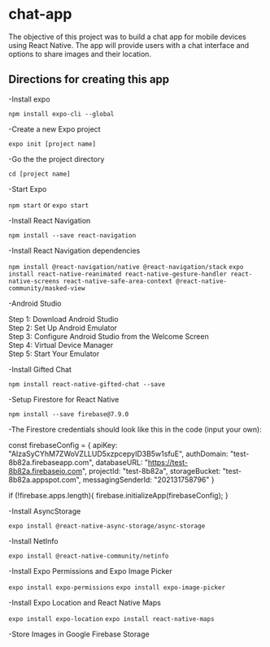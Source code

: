 # chat-app

The objective of this project was to build a chat app for mobile devices using React Native. The app will provide users with a chat interface and options to share images and their location.  

## Directions for creating this app

-Install expo

`npm install expo-cli --global`

-Create a new Expo project

`expo init [project name]`

-Go the the project directory

`cd [project name]`

-Start Expo

`npm start` or `expo start`

-Install React Navigation

`npm install --save react-navigation`

-Install React Navigation dependencies

`npm install @react-navigation/native @react-navigation/stack`
`expo install react-native-reanimated react-native-gesture-handler react-native-screens react-native-safe-area-context @react-native-community/masked-view`

-Android Studio

Step 1: Download Android Studio<br />
Step 2: Set Up Android Emulator<br />
Step 3: Configure Android Studio from the Welcome Screen<br />
Step 4: Virtual Device Manager<br />
Step 5: Start Your Emulator

-Install Gifted Chat

`npm install react-native-gifted-chat --save`

-Setup Firestore for React Native

`npm install --save firebase@7.9.0`

-The Firestore credentials should look like this in the code (input your own):

const firebaseConfig = {
    apiKey: "AIzaSyCYhM7ZWoVZLLUD5xzpcepyID3B5w1sfuE",
    authDomain: "test-8b82a.firebaseapp.com",
    databaseURL: "https://test-8b82a.firebaseio.com",
    projectId: "test-8b82a",
    storageBucket: "test-8b82a.appspot.com",
    messagingSenderId: "202131758796"
  }

if (!firebase.apps.length){
  firebase.initializeApp(firebaseConfig);
  }

-Install AsyncStorage

`expo install @react-native-async-storage/async-storage `

-Install NetInfo

`expo install @react-native-community/netinfo`

-Install Expo Permissions and Expo Image Picker

`expo install expo-permissions`
`expo install expo-image-picker`

-Install Expo Location and React Native Maps

`expo install expo-location`
`expo install react-native-maps`

-Store Images in Google Firebase Storage




















